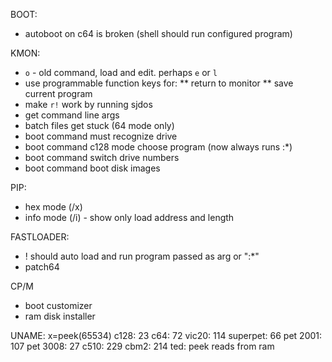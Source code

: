 

BOOT:
* autoboot on c64 is broken (shell should run configured program)

KMON:
* `o` - old command, load and edit. perhaps `e` or `l`
* use programmable function keys for:
** return to monitor
** save current program
* make `r!` work by running sjdos
* get command line args
* batch files get stuck (64 mode only)
* boot command must recognize drive
* boot command c128 mode choose program (now always runs :*)
* boot command switch drive numbers
* boot command boot disk images

PIP:
* hex mode (/x)
* info mode (/i) - show only load address and length

FASTLOADER:
* ! should auto load and run program passed as arg or ":*"
* patch64 

CP/M
* boot customizer
* ram disk installer

UNAME:
x=peek(65534)
c128:  23
c64:   72
vic20: 114
superpet:   66
pet 2001:   107
pet 3008:   27
c510:   229
cbm2:   214
ted:    peek reads from ram
